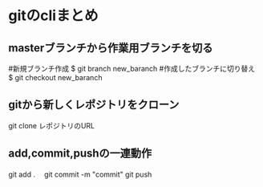 # gitのcliまとめ

## masterブランチから作業用ブランチを切る

#新規ブランチ作成
$ git branch new_baranch
#作成したブランチに切り替え
$ git checkout new_baranch

## gitから新しくレポジトリをクローン

 git clone レポジトリのURL

 ## add,commit,pushの一連動作

 git add .
　git commit -m "commit"
  git push